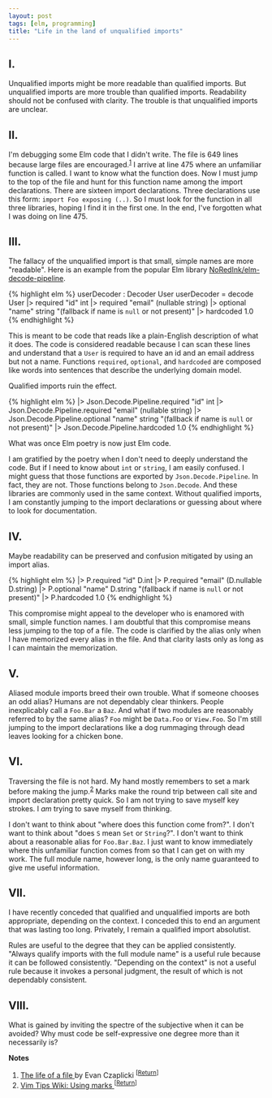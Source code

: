 ```yaml
---
layout: post
tags: [elm, programming]
title: "Life in the land of unqualified imports"
---
```


## I.

Unqualified imports might be more readable than qualified imports.
But unqualified imports are more trouble than qualified imports.
Readability should not be confused with clarity.
The trouble is that unqualified imports are unclear.

## II.

I'm debugging some Elm code that I didn't write.
The file is 649 lines because large files are encouraged.<sup><a id="ref-1" href="#cite-1">1</a></sup>
I arrive at line 475 where an unfamiliar function is called.
I want to know what the function does.
Now I must jump to the top of the file and hunt for this function name among
the import declarations.
There are sixteen import declarations.
Three declarations use this form: `import Foo exposing (..)`.
So I must look for the function in all three libraries, hoping I find it in the
first one.
In the end, I've forgotten what I was doing on line 475.

## III.

The fallacy of the unqualified import is that small, simple names are more
"readable".
Here is an example from the popular Elm library 
[NoRedInk/elm-decode-pipeline](http://package.elm-lang.org/packages/NoRedInk/elm-decode-pipeline/3.0.0).

{% highlight elm %}
userDecoder : Decoder User
userDecoder =
  decode User
    |> required "id" int
    |> required "email" (nullable string)
    |> optional "name" string "(fallback if name is `null` or not present)"
    |> hardcoded 1.0
{% endhighlight %}

This is meant to be code that reads like a plain-English description of what it
does.
The code is considered readable because I can scan these lines and understand 
that a `User` is required to have an id and an email address but not a name.
Functions `required`, `optional`, and `hardcoded` are composed like words
into sentences that describe the underlying domain model.

Qualified imports ruin the effect.

{% highlight elm %}
    |> Json.Decode.Pipeline.required "id" int
    |> Json.Decode.Pipeline.required "email" (nullable string)
    |> Json.Decode.Pipeline.optional "name" string "(fallback if name is `null` or not present)"
    |> Json.Decode.Pipeline.hardcoded 1.0
{% endhighlight %}

What was once Elm poetry is now just Elm code.

I am gratified by the poetry when I don't need to deeply understand the
code.
But if I need to know about `int` or `string`, I am easily confused.
I might guess that those functions are exported by `Json.Decode.Pipeline`.
In fact, they are not.
Those functions belong to `Json.Decode`.
And these libraries are commonly used in the same context.
Without qualified imports, I am constantly jumping to the import declarations or 
guessing about where to look for documentation.

## IV.

Maybe readability can be preserved and confusion mitigated by using an import
alias.

{% highlight elm %}
    |> P.required "id" D.int
    |> P.required "email" (D.nullable D.string)
    |> P.optional "name" D.string "(fallback if name is `null` or not present)"
    |> P.hardcoded 1.0
{% endhighlight %}

This compromise might appeal to the developer who is enamored with small, simple
function names.
I am doubtful that this compromise means less jumping to the top of a file.
The code is clarified by the alias only when I have memorized every alias in
the file.
And that clarity lasts only as long as I can maintain the memorization.

## V.

Aliased module imports breed their own trouble.
What if someone chooses an odd alias?
Humans are not dependably clear thinkers.
People inexplicably call a `Foo.Bar` a `Baz`.
And what if two modules are reasonably referred to by the same alias?
`Foo` might be `Data.Foo` or `View.Foo`.
So I'm still jumping to the import declarations like a dog rummaging through 
dead leaves looking for a chicken bone.

## VI.

Traversing the file is not hard.
My hand mostly remembers to set a mark before making the jump.<sup><a id="ref-2" href="#cite-2">2</a></sup>
Marks make the round trip between call site and import declaration pretty quick.
So I am not trying to save myself key strokes.
I _am_ trying to save myself from thinking.

I don't want to think about "where does this function come from?".
I don't want to think about "does `S` mean `Set` or `String`?".
I don't want to think about a reasonable alias for `Foo.Bar.Baz`.
I just want to know immediately where this unfamiliar function comes from so 
that I can get on with my work.
The full module name, however long, is the only name guaranteed to give me 
useful information.

## VII.

I have recently conceded that qualified and unqualified imports are both 
appropriate, depending on the context.
I conceded this to end an argument that was lasting too long.
Privately, I remain a qualified import absolutist.

Rules are useful to the degree that they can be applied consistently.
"Always qualify imports with the full module name" is a useful rule because it 
can be followed consistently.
"Depending on the context" is not a useful rule because it invokes a personal 
judgment, the result of which is not dependably consistent.

## VIII.

What is gained by inviting the spectre of the subjective when it can be avoided?
Why must code be self-expressive one degree more than it necessarily is?

**Notes**

<ol>
  <li id="cite-1">
    <a href="https://www.youtube.com/watch?v=XpDsk374LDE">
      The life of a file
    </a>
    by Evan Czaplicki
    <sup>
      [<a href="#ref-1">Return</a>]
    </sup>
  </li>
  <li id="cite-2">
    <a href="http://vim.wikia.com/wiki/Using_marks">
      Vim Tips Wiki: Using marks
    </a>
    <sup> 
      [<a href="#ref-2">Return</a>]
    </sup>
  </li>
</ol>

